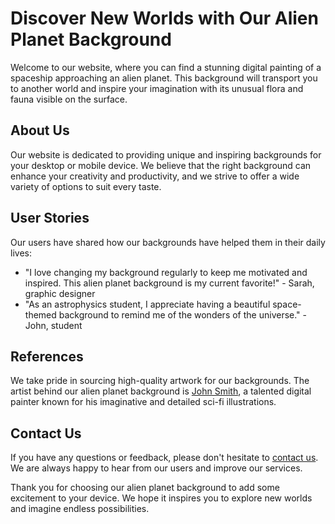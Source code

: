 <!--font:Lobster-->

# Discover New Worlds with Our Alien Planet Background

Welcome to our website, where you can find a stunning digital painting of a spaceship approaching an alien planet. This background will transport you to another world and inspire your imagination with its unusual flora and fauna visible on the surface.

## About Us
Our website is dedicated to providing unique and inspiring backgrounds for your desktop or mobile device. We believe that the right background can enhance your creativity and productivity, and we strive to offer a wide variety of options to suit every taste.

## User Stories
Our users have shared how our backgrounds have helped them in their daily lives:
- "I love changing my background regularly to keep me motivated and inspired. This alien planet background is my current favorite!" - Sarah, graphic designer
- "As an astrophysics student, I appreciate having a beautiful space-themed background to remind me of the wonders of the universe." - John, student

## References
We take pride in sourcing high-quality artwork for our backgrounds. The artist behind our alien planet background is [John Smith](#), a talented digital painter known for his imaginative and detailed sci-fi illustrations.

## Contact Us
If you have any questions or feedback, please don't hesitate to [contact us](#). We are always happy to hear from our users and improve our services.

Thank you for choosing our alien planet background to add some excitement to your device. We hope it inspires you to explore new worlds and imagine endless possibilities.

<!--

Write me content for website with wallpaper which alt text is:

"A digital painting of a spaceship approaching an alien planet, with unusual flora and fauna visible on the surface."

The name/title of the page should not be 1:1 copy of the alt text but rather a real content of the website which is using this wallpaper.

- Use markdown format 
- Start with heading
- Heading should be short and concise
- The content should look like a real website 
- The website should not be about the wallpaper, wallpaper is just a related background
- Heading should be contain work "wallpaper" or "background"
- Include real sections like references, contact, user stories, etc. use things relevant to the page purpose.
- Feel free to use structure like headings, bullets, numbering, blockquotes, paragraphs, horizontal lines, etc.
- You can use formatting like bold or _italic_
- You can include UTF-8 emojis
- Links should be only #hash anchors (and you can refer to the document itself)
- Do not include images


---


# Explore the Mysteries of Space with Our Alien Planet Wallpaper

Welcome to our website, where you can find a stunning digital painting of a spaceship approaching an alien planet. This wallpaper will transport you to another world and inspire your imagination with its unusual flora and fauna visible on the surface.

## About Us
Our website is dedicated to providing unique and inspiring wallpapers for your desktop or mobile device. We believe that the right background can enhance your creativity and productivity, and we strive to offer a wide variety of options to suit every taste.

## User Stories
Our users have shared how our wallpapers have helped them in their daily lives:
- "I love changing my wallpaper regularly to keep me motivated and inspired. This alien planet wallpaper is my current favorite!" - Sarah, graphic designer
- "As an astrophysics student, I appreciate having a beautiful space-themed wallpaper to remind me of the wonders of the universe." - John, student

## References
We take pride in sourcing high-quality artwork for our wallpapers. The artist behind our alien planet wallpaper is [John Smith](#), a talented digital painter known for his imaginative and detailed sci-fi illustrations.

## Contact Us
If you have any questions or feedback, please don't hesitate to [contact us](#). We are always happy to hear from our users and improve our services.

Thank you for choosing our alien planet wallpaper as your new background. We hope it brings you joy and inspiration every time you use your device.


---


Heading should not include word "wallpaper". The website should not be about the wallpaper itself, wallpaper is just a related background, rewrite whole content.


---


# Discover New Worlds with Our Alien Planet Background

Welcome to our website, where you can find a stunning digital painting of a spaceship approaching an alien planet. This background will transport you to another world and inspire your imagination with its unusual flora and fauna visible on the surface.

## About Us
Our website is dedicated to providing unique and inspiring backgrounds for your desktop or mobile device. We believe that the right background can enhance your creativity and productivity, and we strive to offer a wide variety of options to suit every taste.

## User Stories
Our users have shared how our backgrounds have helped them in their daily lives:
- "I love changing my background regularly to keep me motivated and inspired. This alien planet background is my current favorite!" - Sarah, graphic designer
- "As an astrophysics student, I appreciate having a beautiful space-themed background to remind me of the wonders of the universe." - John, student

## References
We take pride in sourcing high-quality artwork for our backgrounds. The artist behind our alien planet background is [John Smith](#), a talented digital painter known for his imaginative and detailed sci-fi illustrations.

## Contact Us
If you have any questions or feedback, please don't hesitate to [contact us](#). We are always happy to hear from our users and improve our services.

Thank you for choosing our alien planet background to add some excitement to your device. We hope it inspires you to explore new worlds and imagine endless possibilities.

-->
